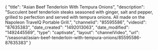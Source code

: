 {
    "title": "Asian Beef Tenderloin With Tempura Onions",
    "description": "Succulent beef tenderloin steaks seasoned with ginger, salt and pepper, grilled to perfection and served with tempura onions. All made on the Napoleon TravelQ Portable Grill.",
    "channelid": "85595586",
    "videoid": "87635383",
    "date_created": "1492013063",
    "date_modified": "1492445569",
    "type": "captivate",
    "layout": "channelVideo",
    "url": "\/seasonal\/asian-beef-tenderloin-with-tempura-onions\/85595586-87635383"
}